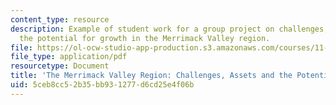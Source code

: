 ```yaml
---
content_type: resource
description: Example of student work for a group project on challenges, assets, and
  the potential for growth in the Merrimack Valley region.
file: https://ol-ocw-studio-app-production.s3.amazonaws.com/courses/11-481j-analyzing-and-accounting-for-regional-economic-growth-spring-2009/5ceb8cc52b35bb931277d6cd25e4f06b_MIT11_481Js09_proj02_project_paper.pdf
file_type: application/pdf
resourcetype: Document
title: 'The Merrimack Valley Region: Challenges, Assets and the Potential for Growth'
uid: 5ceb8cc5-2b35-bb93-1277-d6cd25e4f06b
---
```

